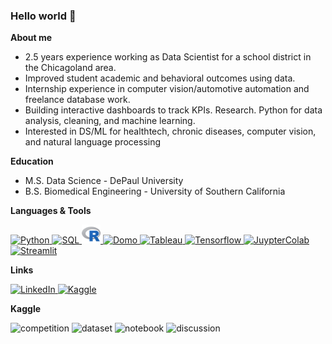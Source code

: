 ### Hello world 👋

**About me**
* 2.5 years experience working as Data Scientist for a school district in the Chicagoland area. 
* Improved student academic and behavioral outcomes using data. 
* Internship experience in computer vision/automotive automation and freelance database work.
* Building interactive dashboards to track KPIs. Research. Python for data analysis, cleaning, and machine learning.
* Interested in DS/ML for healthtech, chronic diseases, computer vision, and natural language processing

**Education**
* M.S. Data Science - DePaul University
* B.S. Biomedical Engineering - University of Southern California

**Languages & Tools**

<a href="https://www.linkedin.com/in/alexteboul/">
  <img alt="Python" src="https://upload.wikimedia.org/wikipedia/commons/thumb/c/c3/Python-logo-notext.svg/640px-Python-logo-notext.svg.png" height="30">
</a>         
<a href="https://www.linkedin.com/in/alexteboul/">
  <img alt="SQL" src="https://w7.pngwing.com/pngs/286/519/png-transparent-microsoft-azure-sql-database-microsoft-sql-server-azure-sql-data-warehouse-logo-text-logo-microsoft-azure.png" height="30">
</a>
<a href="https://github.com/AlexTeboul/msds/tree/main/dsc424-advanced-data-analysis-R">
  <img alt="R" src="https://raw.githubusercontent.com/github/explore/a5995564b5ff71c41da080abc49f1ba4132127c1/topics/r/r.png" height="30">
</a>
<a href="https://www.linkedin.com/in/alexteboul/">
  <img alt="Domo" src="https://www.domo.com/assets/images/logo@2x.png" height="30">
</a>
<a href="https://www.linkedin.com/in/alexteboul/">
  <img alt="Tableau" src="https://sybyl.com/wp-content/uploads/2019/11/Tableau-Logo-for-website.jpg" height="30">
</a>
<a href="https://www.linkedin.com/in/alexteboul/">
  <img alt="Tensorflow" src="https://upload.wikimedia.org/wikipedia/commons/thumb/a/ab/TensorFlow_logo.svg/1200px-TensorFlow_logo.svg.png" height="30">
</a>
<a href="https://www.linkedin.com/in/alexteboul/">
  <img alt="JuypterColab" src="https://www.icds.psu.edu/wp-content/uploads/2021/07/juptyterlab-colab-logos.png" height="30">
</a>
<a href="https://github.com/AlexTeboul/my-streamlit-apps">
  <img alt="Streamlit" src="https://ml.globenewswire.com/Resource/Download/739a0114-4c0d-4a18-b85e-b53982324cbc" height="30">
</a>

**Links**

<a href="https://www.linkedin.com/in/alexteboul/">
  <img alt="LinkedIn" src="https://upload.wikimedia.org/wikipedia/commons/thumb/c/ca/LinkedIn_logo_initials.png/768px-LinkedIn_logo_initials.png" height="30">
</a>         
<a href="https://www.kaggle.com/alexteboul">
  <img alt="Kaggle" src="https://cdn4.iconfinder.com/data/icons/logos-and-brands/512/189_Kaggle_logo_logos-1024.png" height="30">
</a>


**Kaggle**

![competition](https://road-to-kaggle-grandmaster.vercel.app/api/badges/alexteboul/competition/light)
![dataset](https://road-to-kaggle-grandmaster.vercel.app/api/badges/alexteboul/dataset/light)
![notebook](https://road-to-kaggle-grandmaster.vercel.app/api/badges/alexteboul/notebook/light)
![discussion](https://road-to-kaggle-grandmaster.vercel.app/api/badges/alexteboul/discussion/light)
